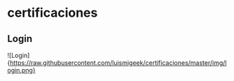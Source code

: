 # certificaciones

## Login 

![Login]{https://raw.githubusercontent.com/luismigeek/certificaciones/master/img/login.png}
